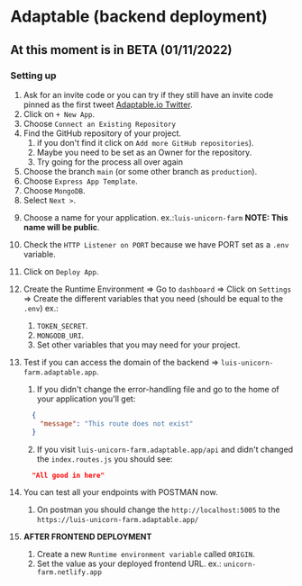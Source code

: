 # Adaptable (backend deployment)

## At this moment is in BETA (01/11/2022)

### Setting up

1. Ask for an invite code or you can try if they still have an invite code pinned as the first tweet [Adaptable.io Twitter](https://mobile.twitter.com/adaptableio).
2. Click on `+ New App`.
3. Choose `Connect an Existing Repository`
4. Find the GitHub repository of your project.
    1. if you don't find it click on `Add more GitHub repositories`).
    2. Maybe you need to be set as an Owner for the repository.
    3. Try going for the process all over again
5. Choose the branch `main` (or some other branch as `production`).
6. Choose `Express App Template`.
7. Choose `MongoDB`.
8. Select `Next >`. 
<!-- **NOTE: If you have a monorepo you need to change the base director. Your base directory should contain a package.json** -->
9. Choose a name for your application. ex.:`luis-unicorn-farm` **NOTE: This name will be public**.
10. Check the `HTTP Listener on PORT` because we have PORT set as a `.env` variable.
11. Click on `Deploy App`.
12. Create the Runtime Environment => Go to `dashboard` => Click on `Settings` => Create the different variables that you need (should be equal to the `.env`) ex.:
    1. `TOKEN_SECRET`.
    2. `MONGODB_URI`.
    3. Set other variables that you may need for your project.
13. Test if you can access the domain of the backend => `luis-unicorn-farm.adaptable.app`.
    1. If you didn't change the error-handling file and go to the home of your application you'll get:

    ```json
      {
        "message": "This route does not exist"
      }
    ```

    2. If you visit `luis-unicorn-farm.adaptable.app/api` and didn't changed the `index.routes.js` you should see:

    ```json
      "All good in here"
    ```

14. You can test all your endpoints with POSTMAN now.
    1. On postman you should change the `http://localhost:5005` to the `https://luis-unicorn-farm.adaptable.app/`

15. **AFTER FRONTEND DEPLOYMENT**
    1. Create a new `Runtime environment variable` called `ORIGIN`.
    2. Set the value as your deployed frontend URL. ex.: `unicorn-farm.netlify.app`
